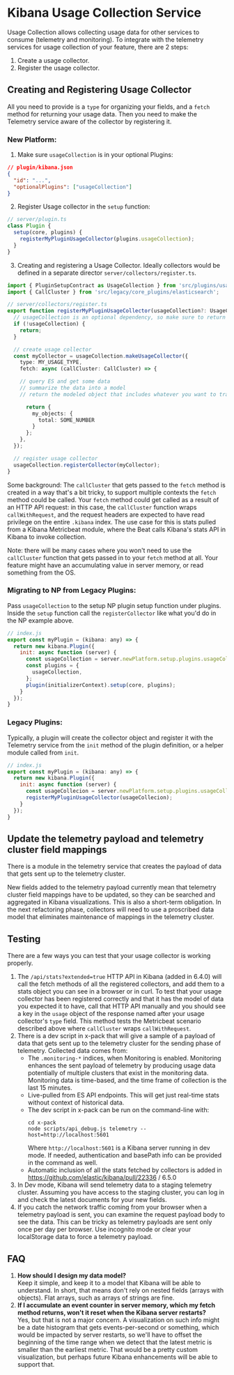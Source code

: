# Kibana Usage Collection Service

Usage Collection allows collecting usage data for other services to consume (telemetry and monitoring).
To integrate with the telemetry services for usage collection of your feature, there are 2 steps:

1. Create a usage collector.
2. Register the usage collector.

## Creating and Registering Usage Collector

All you need to provide is a `type` for organizing your fields, and a `fetch` method for returning your usage data. Then you need to make the Telemetry service aware of the collector by registering it.

### New Platform:

1. Make sure `usageCollection` is in your optional Plugins:

```json
// plugin/kibana.json
{
  "id": "...",
  "optionalPlugins": ["usageCollection"]
}
```

2. Register Usage collector in the `setup` function:

```ts
// server/plugin.ts
class Plugin {
  setup(core, plugins) {
    registerMyPluginUsageCollector(plugins.usageCollection);
  }
}
```

3. Creating and registering a Usage Collector. Ideally collectors would be defined in a separate director `server/collectors/register.ts`.

```ts
import { PluginSetupContract as UsageCollection } from 'src/plugins/usage_collection/server';
import { CallCluster } from 'src/legacy/core_plugins/elasticsearch';

// server/collectors/register.ts
export function registerMyPluginUsageCollector(usageCollection?: UsageCollection): void {
  // usageCollection is an optional dependency, so make sure to return if it is not registered.
  if (!usageCollection) {
    return;
  }

  // create usage collector
  const myCollector = usageCollection.makeUsageCollector({
    type: MY_USAGE_TYPE,
    fetch: async (callCluster: CallCluster) => {

    // query ES and get some data
    // summarize the data into a model
    // return the modeled object that includes whatever you want to track

      return {
        my_objects: {
          total: SOME_NUMBER
        }
      };
    },
  });

  // register usage collector
  usageCollection.registerCollector(myCollector);
}
```

Some background: The `callCluster` that gets passed to the `fetch` method is created in a way that's a bit tricky, to support multiple contexts the `fetch` method could be called. Your `fetch` method could get called as a result of an HTTP API request: in this case, the `callCluster` function wraps `callWithRequest`, and the request headers are expected to have read privilege on the entire `.kibana` index. The use case for this is stats pulled from a Kibana Metricbeat module, where the Beat calls Kibana's stats API in Kibana to invoke collection.

Note: there will be many cases where you won't need to use the `callCluster` function that gets passed in to your `fetch` method at all. Your feature might have an accumulating value in server memory, or read something from the OS.

### Migrating to NP from Legacy Plugins:

Pass `usageCollection` to the setup NP plugin setup function under plugins. Inside the `setup` function call the `registerCollector` like what you'd do in the NP example above.

```js
// index.js
export const myPlugin = (kibana: any) => {
  return new kibana.Plugin({
    init: async function (server) {
      const usageCollection = server.newPlatform.setup.plugins.usageCollection;
      const plugins = {
        usageCollection,
      };
      plugin(initializerContext).setup(core, plugins);
    }
  });
}
```

### Legacy Plugins:

Typically, a plugin will create the collector object and register it with the Telemetry service from the `init` method of the plugin definition, or a helper module called from `init`.

```js
// index.js
export const myPlugin = (kibana: any) => {
  return new kibana.Plugin({
    init: async function (server) {
      const usageCollecion = server.newPlatform.setup.plugins.usageCollection;
      registerMyPluginUsageCollector(usageCollecion);
    }
  });
}
```

## Update the telemetry payload and telemetry cluster field mappings

There is a module in the telemetry service that creates the payload of data that gets sent up to the telemetry cluster. 

New fields added to the telemetry payload currently mean that telemetry cluster field mappings have to be updated, so they can be searched and aggregated in Kibana visualizations. This is also a short-term obligation. In the next refactoring phase, collectors will need to use a proscribed data model that eliminates maintenance of mappings in the telemetry cluster.

## Testing

There are a few ways you can test that your usage collector is working properly.

1. The `/api/stats?extended=true` HTTP API in Kibana (added in 6.4.0) will call the fetch methods of all the registered collectors, and add them to a stats object you can see in a browser or in curl. To test that your usage collector has been registered correctly and that it has the model of data you expected it to have, call that HTTP API manually and you should see a key in the `usage` object of the response named after your usage collector's `type` field. This method tests the Metricbeat scenario described above where `callCluster` wraps `callWithRequest`.
2. There is a dev script in x-pack that will give a sample of a payload of data that gets sent up to the telemetry cluster for the sending phase of telemetry. Collected data comes from:
    - The `.monitoring-*` indices, when Monitoring is enabled. Monitoring enhances the sent payload of telemetry by producing usage data potentially of multiple clusters that exist in the monitoring data. Monitoring data is time-based, and the time frame of collection is the last 15 minutes.
    - Live-pulled from ES API endpoints. This will get just real-time stats without context of historical data.
    - The dev script in x-pack can be run on the command-line with:
      ```
      cd x-pack
      node scripts/api_debug.js telemetry --host=http://localhost:5601
      ```
      Where `http://localhost:5601` is a Kibana server running in dev mode. If needed, authentication and basePath info can be provided in the command as well.
    - Automatic inclusion of all the stats fetched by collectors is added in https://github.com/elastic/kibana/pull/22336 / 6.5.0
3. In Dev mode, Kibana will send telemetry data to a staging telemetry cluster. Assuming you have access to the staging cluster, you can log in and check the latest documents for your new fields.
4. If you catch the network traffic coming from your browser when a telemetry payload is sent, you can examine the request payload body to see the data. This can be tricky as telemetry payloads are sent only once per day per browser. Use incognito mode or clear your localStorage data to force a telemetry payload.

## FAQ

1. **How should I design my data model?**  
   Keep it simple, and keep it to a model that Kibana will be able to understand. In short, that means don't rely on nested fields (arrays with objects). Flat arrays, such as arrays of strings are fine.
2. **If I accumulate an event counter in server memory, which my fetch method returns, won't it reset when the Kibana server restarts?**  
   Yes, but that is not a major concern. A visualization on such info might be a date histogram that gets events-per-second or something, which would be impacted by server restarts, so we'll have to offset the beginning of the time range when we detect that the latest metric is smaller than the earliest metric. That would be a pretty custom visualization, but perhaps future Kibana enhancements will be able to support that.

